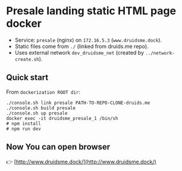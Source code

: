 # Presale landing static HTML page docker

- Service: `presale` (nginx) on `172.16.5.3` (`www.druidsme.dock`).
- Static files come from `./` (linked from druids.me repo).
- Uses external network `dev_druidsme_net` (created by `../network-create.sh`).

## Quick start
From `dockerization ROOT dir`:
```
./console.sh link presale PATH-TO-REPO-CLONE-druids.me
./console.sh build presale
./console.sh up presale
docker exec -it druidsme_presale_1 /bin/sh
# npm install
# npm run dev
```

## Now You can open browser

👉 [http://www.druidsme.dock/](http://www.druidsme.dock/)  